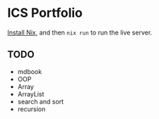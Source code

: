 # ICS Portfolio

[Install Nix](https://nixos.org/download), and then `nix run` to run the live server.

## TODO
- mdbook
- OOP
- Array
- ArrayList
- search and sort
- recursion
